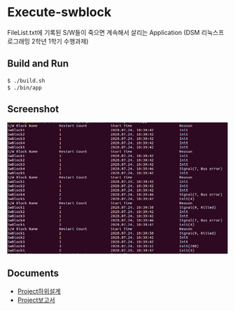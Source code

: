 # Execute-swblock

FileList.txt에 기록된 S/W들이 죽으면 계속해서 살리는 Application
(DSM 리눅스프로그래밍 2학년 1학기 수행과제)

## Build and Run

```
$ ./build.sh
$ ./bin/app
```

## Screenshot

![screenshot](/screenshot/screenshot.PNG)

## Documents

- [Project하위설계](/doc/Project하위설계_리눅스시스템_2316황윤서.pdf)
- [Project보고서](/doc/Project보고서_리눅스시스템_2316황윤서.pdf)


